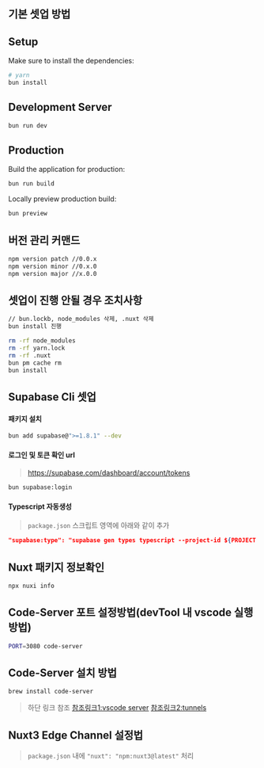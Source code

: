 ## 기본 셋업 방법

## Setup

Make sure to install the dependencies:

```zsh
# yarn
bun install
```

## Development Server

```zsh
bun run dev
```

## Production

Build the application for production:

```zsh
bun run build
```

Locally preview production build:

```zsh
bun preview
```

## 버전 관리 커맨드

```zsh
npm version patch //0.0.x
npm version minor //0.x.0
npm version major //x.0.0
```

## 셋업이 진행 안될 경우 조치사항
```zsh
// bun.lockb, node_modules 삭제, .nuxt 삭제 
bun install 진행
```

```zsh
rm -rf node_modules
rm -rf yarn.lock
rm -rf .nuxt
bun pm cache rm
bun install
```

## Supabase Cli 셋업

#### 패키지 설치
```zsh
bun add supabase@">=1.8.1" --dev
```

#### 로그인 및 토큰 확인 url
> https://supabase.com/dashboard/account/tokens

```zsh
bun supabase:login
```

#### Typescript 자동생성
> `package.json` 스크립트 영역에 아래와 같이 추가
```package.json
"supabase:type": "supabase gen types typescript --project-id ${PROJECT Reference ID} --schema public > types/supabase.ts"
```


## Nuxt 패키지 정보확인
```zsh
npx nuxi info
```

## Code-Server 포트 설정방법(devTool 내 vscode 실행방법)
```zsh
PORT=3080 code-server
```

## Code-Server 설치 방법
```zsh
brew install code-server
```
> 하단 링크 참조
> [참조링크1:vscode server](https://code.visualstudio.com/docs/remote/vscode-server)
> [참조링크2:tunnels](https://code.visualstudio.com/docs/remote/tunnels#_using-the-vs-code-ui)

## Nuxt3 Edge Channel 설정법
> `package.json` 내에 `"nuxt": "npm:nuxt3@latest"` 처리
